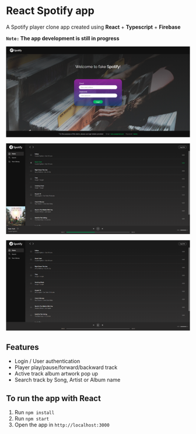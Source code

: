 # React Spotify app

A Spotify player clone app created using **React** + **Typescript** + **Firebase**

**`Note:` The app development is still in progress**

![](src/images/react-spotify-0.PNG)

![](src/images/react-spotify-1.PNG)

![](src/images/react-spotify-2.PNG)

## Features

- Login / User authentication
- Player play/pause/forward/backward track
- Active track album artwork pop up
- Search track by Song, Artist or Album name

## To run the app with React

1. Run `npm install`
2. Run `npm start`
3. Open the app in `http://localhost:3000`

